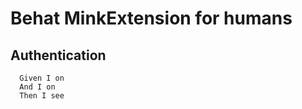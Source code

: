 # Behat MinkExtension for humans


## Authentication

```gherkin
  Given I on 
  And I on 
  Then I see
```
